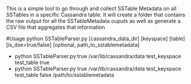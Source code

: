 This is a simple tool to go through and collect SSTable Metadata on all SSTables in a specific Cassandra table. It will create a folder that contains the raw output for all the SSTableMetadata ouputs as well as generate a CSV file that aggregates that information

#Usage
python SSTableParser.py [cassandra_data_dir] [keyspace] [table] [is_dse=true/false] [optional, path_to_sstablemetadata]

* python SSTableParser.py true /var/lib/cassandra/data test_keyspace test_table true
* python SSTableParser.py true /var/lib/cassandra/data test_keyspace test_table false /path/to/sstablemetadata